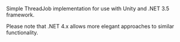 Simple ThreadJob implementation for use with Unity and .NET 3.5 framework.

Please note that .NET 4.x allows more elegant approaches to similar functionality.